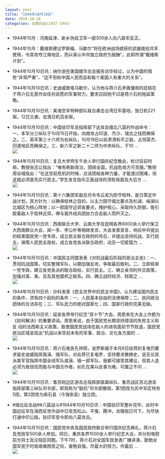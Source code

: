 ```yaml
---
layout: post
title: "1944年10月10日"
date: 2019-10-10
categories: 全面抗战(1937-1945)
---
```


<meta name="referrer" content="no-referrer" />

- 1944年10月：河南延津、新乡伪自卫军一部300余人向八路军反正。 

- 1944年10月：戴维斯建议罗斯福、马歇尔“将在欧洲战场掳获的武器拨给共军使用，令其攻夺江南地区，而以承认中共独立政府为报酬”。此即所谓“戴维斯计划”。 

- 1944年10月10日讯：纳尔逊在美国援华总会报告访华经过，认为中国的情势“非常严重”，“这不但和中国人民而且和每个美国人有重大的关系”。 

- 1944年10月10日讯：史迪威致电马歇尔，认为他与蒋介石矛盾僵局的症结在于蒋介石无意作出任何自愿的军事努力，要求召回他不过是蒋介石的拖延策略。 

- 1944年10月10日讯：美海空军特种部队联合袭击台湾日军基地，毁日机221架。12日又袭，击落日机百余架。 

- 1944年10月10日讯：中国驻印军总指挥部下达攻击缅北八莫的作战命令：一、本军分三纵队于10月15日开始，向南攻占印道、杰沙、瑞古之线而确保之。二、英军第三十六师为右纵队，10月19日以前肃清和平之敌，占领英杰、印道地区而确保之。三、新六军之新二十二师为中央纵队，于10 ... <br/><img src="https://wx2.sinaimg.cn/large/aca367d8ly1g7t7nmjd2nj20c80cwaa8.jpg" />

- 1944年10月10日讯：复旦大学师生千余人举行国庆纪念晚会，检讨目前时局，教授张志让指出：“唯有刷新政治，团结全国，抗战危局方可克服。”教授周谷城指出：“在这空前危机的时候，应该团结各种力量，才能渡过困难，但这就必须首先实行民主。”学生发言指斥正面战场的溃败局面及大后方 ... <br/><img src="https://wx4.sinaimg.cn/large/aca367d8ly1g7t5x5y4l5j20c809074b.jpg" />

- 1944年10月10日讯：第十六集团军副总司令韦云淞为防守桂林，是日策定作战计划，其方针为：以确保桂林之目的，以主力固守城北要点及杉湖、榕湖以北城区为核心阵地；以一部固守近郊各要点，掩护核心，采取持久防御，吸引胶着敌人于桂林近郊，俾与我外线兵团协力合击敌人而歼灭之。 

- 1944年10月10日讯：西南联合大学、云南大学及昆明各界6000余人举行保卫大西南群众大会，闻一多、李公朴等相继发言。大会发表宣言，响应中共提出的结束国民党一党专政，成立民主联合政府的号召，并提出坚持抗战，实行民主，保障人民民主政权，成立各党各派联合政府，动员一切爱国力 ... <br/><img src="https://wx3.sinaimg.cn/large/aca367d8ly1g7t2g9nnrqj20c8090t8q.jpg" />

- 1944年10月10日讯：中国民主同盟发表《对抗战最后阶段的政治主张》：一、贯彻抗战国策，切实整理军队，以期加强反攻，争取最后胜利。二、立即结束一党专政，建立各党各派的联合政权，实行民主。三、确立亲邻的外交政策，加强对英、美、苏及其他盟邦之联系。四、确立战时经济、财政之 ... <br/><img src="https://wx3.sinaimg.cn/large/aca367d8ly1g7t0rdolufj20c80903yj.jpg" />

- 1944年10月10日讯：孙科发表《民主世界中的民主中国》，认为建设国内民主的条件，须有四个起码的条件：一、人民基本自由的法律保障；二、民间政治团体的合法存在；三、军队武力的绝对国家化；四、国家行政的完美无缺。 

- 1944年10月10日讯：延安各界举行纪念“双十节”大会。周恩来在大会上作题为《如何解决》的重要讲话。周恩来说，由于国民党长期坚持错误的失败主义和反 动的法西斯主义政策，致使国民党战场在敌人的进攻面前节节败退，国民党统治区域呈现出“抗战以来空前未有的军事、政治、文化各方面的 ... <br/><img src="https://wx3.sinaimg.cn/large/aca367d8ly1g7sx8xvenqj20c80lnq3e.jpg" />

- 1944年10月10日讯：蒋介石电告孔祥熙，说罗斯福于本月6日给蒋的复电仍要求留史迪威指挥我滇、缅军队，对此蒋已复电罗，坚持要求撤换史，说无论其派美军官指挥中国全线军队或滇、缅一部军队，我都可接受其建议，但其人选必须为我信任而能与中国合作者。如孔在美以此事为难，可置之不问 ... <br/><img src="https://wx1.sinaimg.cn/large/aca367d8ly1g7svikuxfnj20c80900sr.jpg" />

- 1944年10月10日讯：鲁苏皖边区游击总指挥部直属纵队、鲁苏战区苏北游击指挥部第三纵队司令部，即简称为“联抗”司令部撤销，第1团改为苏中军区特务5团，第2团改为紫石县（今海安县）独立团。 

- #缅北反击战##八莫战斗#1944年10月10日讯：中国驻印军整补完毕，此时中国远征军在滇西反攻作战中已攻克松山、平戛、腾冲，龙陵指日可下。为尽快打通中印公路，驻印军受令即向八莫攻击。 

- 1944年10月10日讯：国民党中央及国民政府联合举行国庆纪念典礼，蒋介石及党政军500余人参加。同日，重庆各界1500余人举行纪念大会，并分别电慰前方将士及沦陷区同胞。下午7时，蒋介石对全国军民发表广播讲演，勖勉全国军民于时局艰难困苦之际，奋勉自强，尽最大的努力，作最后 ... <br/><img src="https://wx4.sinaimg.cn/large/aca367d8ly1g7sqb9rnkhj20c8090gln.jpg" />

